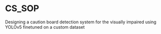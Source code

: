 # CS_SOP
Designing a caution board detection system for the visually impaired using YOLOv5 finetuned on a custom dataset
